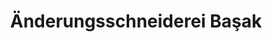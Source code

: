 ---
title: "Änderungsschneiderei Başak"
url: /bad-breisig/aenderungsschneiderei-basak/
shop: Schneiderei
---